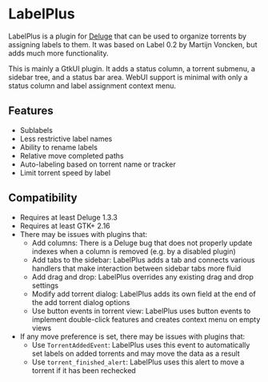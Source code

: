 LabelPlus
==========

LabelPlus is a plugin for [Deluge](http://deluge-torrent.org) that
can be used to organize torrents by assigning labels to them. It was
based on Label 0.2 by Martijn Voncken, but adds much more functionality.

This is mainly a GtkUI plugin. It adds a status column, a torrent
submenu, a sidebar tree, and a status bar area. WebUI support is minimal
with only a status column and label assignment context menu.

Features
--------
- Sublabels
- Less restrictive label names
- Ability to rename labels
- Relative move completed paths
- Auto-labeling based on torrent name or tracker
- Limit torrent speed by label

Compatibility
-------------
- Requires at least Deluge 1.3.3
- Requires at least GTK+ 2.16
- There may be issues with plugins that:
  - Add columns: There is a Deluge bug that does not properly update
    indexes when a column is removed (e.g. by a disabled plugin)
  - Add tabs to the sidebar: LabelPlus adds a tab and connects various
    handlers that make interaction between sidebar tabs more fluid
  - Add drag and drop: LabelPlus overrides any existing drag and drop
    settings
  - Modify add torrent dialog: LabelPlus adds its own field at the end
    of the add torrent dialog options
  - Use button events in torrent view: LabelPlus uses button events to
    implement double-click features and creates context menu on empty views
- If any move preference is set, there may be issues with plugins that:
  - Use `TorrentAddedEvent`: LabelPlus uses this event to automatically set
    labels on added torrents and may move the data as a result
  - Use `torrent_finished_alert`: LabelPlus uses this alert to move a
    torrent if it has been rechecked
